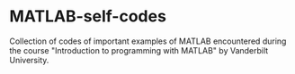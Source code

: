 # MATLAB-self-codes
Collection of codes of important examples of MATLAB encountered during the course "Introduction to programming with MATLAB" by Vanderbilt University.
